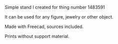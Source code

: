 Simple stand I created for thing number 1483591

It can be used for any figure, jewelry or other object.

Made with Freecad, sources included.

Prints without support material.
